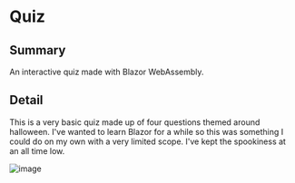 # Quiz

## Summary
An interactive quiz made with Blazor WebAssembly.

## Detail
This is a very basic quiz made up of four questions themed around halloween.
I've wanted to learn Blazor for a while so this was something I could do on my own with a very limited scope.
I've kept the spookiness at an all time low.

![image](https://user-images.githubusercontent.com/39436443/191837622-3e754c03-7361-46d2-af13-adcfedd45e54.png)
